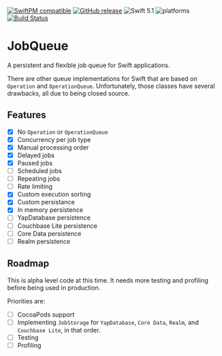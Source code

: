 [![SwiftPM compatible](https://img.shields.io/badge/SwiftPM-compatible-orange.svg)](#swift-package-manager) [![GitHub release](https://img.shields.io/github/release/Tundaware/JobQueue/all.svg)](https://github.com/Tundaware/JobQueue/releases) ![Swift 5.1](https://img.shields.io/badge/Swift-5.1-orange.svg) ![platforms](https://img.shields.io/badge/platform-iOS%20%7C%20macOS%20%7C%20tvOS.svg)
[![Build Status](https://travis-ci.com/Tundaware/JobQueue.svg?token=68ifssJzBEm6iihApcf1&branch=master)](https://travis-ci.com/Tundaware/JobQueue)

# JobQueue

A persistent and flexible job queue for Swift applications.

There are other queue implementations for Swift that are based on `Operation` and `OperationQueue`. Unfortunately, those classes have several drawbacks, all due to being closed source.

## Features

- [x] No `Operation` or `OperationQueue`
- [x] Concurrency per job type
- [x] Manual processing order
- [x] Delayed jobs
- [x] Paused jobs
- [ ] Scheduled jobs
- [ ] Repeating jobs
- [ ] Rate limiting
- [x] Custom execution sorting
- [x] Custom persistance
- [x] In memory persistence
- [ ] YapDatabase persistence
- [ ] Couchbase Lite persistence
- [ ] Core Data persistence
- [ ] Realm persistence

## Roadmap

This is alpha level code at this time. It needs more testing and profiling before being used in production.

Priorities are:
- [ ] CocoaPods support
- [ ] Implementing `JobStorage` for `YapDatabase`, `Core Data`, `Realm`, and `Couchbase Lite`, in that order.
- [ ] Testing
- [ ] Profiling
